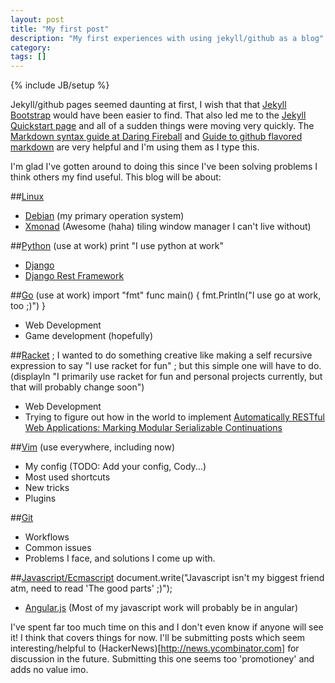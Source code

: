 ```yaml
---
layout: post
title: "My first post"
description: "My first experiences with using jekyll/github as a blog"
category: 
tags: []
---
```

{% include JB/setup %}

Jekyll/github pages seemed daunting at first, I wish that that [Jekyll Bootstrap](http://jekyllbootstrap.com/) would have been easier to find.
That also led me to the [Jekyll Quickstart page](http://jekyllrb.com/docs/installation/) and all of a sudden things were moving very quickly.
The [Markdown syntax guide at Daring Fireball](http://daringfireball.net/projects/markdown/syntax) and [Guide to github flavored markdown](https://help.github.com/articles/github-flavored-markdown) are very helpful and I'm using them as I type this.

I'm glad I've gotten around to doing this since I've been solving problems I think others my find useful. This blog will be about:

##[Linux](http://linux.org)
- [Debian](http://debian.org) (my primary operation system)
- [Xmonad](http://xmonad.org) (Awesome (haha) tiling window manager I can't live without)

##[Python](http://python.org) (use at work)
    print "I use python at work"
- [Django](http://djangoproject.com)
- [Django Rest Framework](http://django-rest-framework.org)

##[Go](http://golang.com) (use at work)
    import "fmt"
    func main() {
        fmt.Println("I use go at work, too ;)")
    }
- Web Development
- Game development (hopefully)

##[Racket](http://racket-lang.org)
    ; I wanted to do something creative like making a self recursive expression to say "I use racket for fun"
    ; but this simple one will have to do.
    (displayln 
        "I primarily use racket for fun and personal projects currently, but that will probably change soon")
- Web Development
- Trying to figure out how in the world to implement [Automatically RESTful Web Applications: Marking Modular Serializable Continuations](http://vimeo.com/6627041)

##[Vim](http://vim.org) (use everywhere, including now)
- My config (TODO: Add your config, Cody...)
- Most used shortcuts
- New tricks
- Plugins

##[Git](http://git-scm.com)
- Workflows
- Common issues
- Problems I face, and solutions I come up with.

##[Javascript/Ecmascript](http://www.ecmascript.org/)
    document.write("Javascript isn't my biggest friend atm, need to read 'The good parts' ;)");
- [Angular.js](http://angularjs.org) (Most of my javascript work will probably be in angular)

I've spent far too much time on this and I don't even know if anyone will see it! I think that
covers things for now. I'll be submitting posts which seem interesting/helpful to (HackerNews)[http://news.ycombinator.com] for discussion in the future.
Submitting this one seems too 'promotioney' and adds no value imo.
